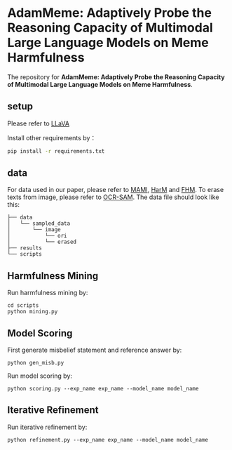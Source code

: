 # AdamMeme: Adaptively Probe the Reasoning Capacity of Multimodal Large Language Models on Meme Harmfulness

The repository for **AdamMeme: Adaptively Probe the Reasoning Capacity of Multimodal Large Language Models on Meme Harmfulness**.

## setup

Please refer to [LLaVA](https://github.com/haotian-liu/LLaVA)

Install other requirements by：

```bash
pip install -r requirements.txt
```

## data
For data used in our paper, please refer to [MAMI](https://github.com/TIBHannover/multimodal-misogyny-detection-mami-2022), [HarM](https://github.com/LCS2-IIITD/MOMENTA) and [FHM](https://github.com/facebookresearch/mmf/tree/main/projects/hateful_memes). To erase texts from image, please refer to [OCR-SAM](https://github.com/yeungchenwa/OCR-SAM). The data file should look like this:


```
├── data
│   └── sampled_data
│       └── image
│           └── ori
│           └── erased
├── results
└── scripts
```

## Harmfulness Mining
Run harmfulness mining by:
```
cd scripts
python mining.py
```

## Model Scoring

First generate misbelief statement and reference answer by:

```
python gen_misb.py
```

Run model scoring by:
```
python scoring.py --exp_name exp_name --model_name model_name
```

## Iterative Refinement

Run iterative refinement by:

```
python refinement.py --exp_name exp_name --model_name model_name
```